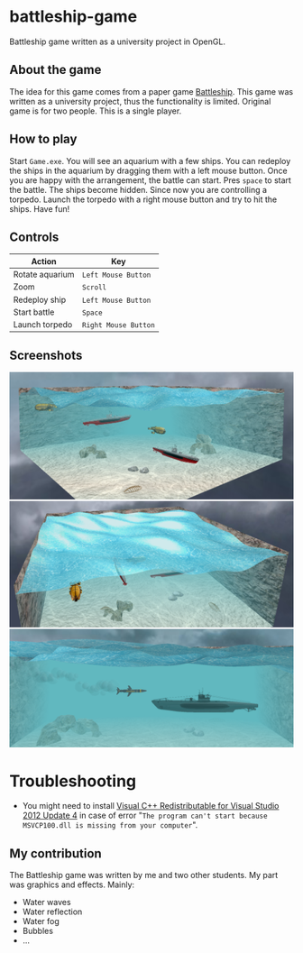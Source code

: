 # battleship-game
Battleship game written as a university project in OpenGL.

## About the game
The idea for this game comes from a paper game [Battleship](https://en.wikipedia.org/wiki/Battleship_(game)). This game was written as a university project, thus the functionality is limited. Original game is for two people. This is a single player.

## How to play
Start `Game.exe`. You will see an aquarium with a few ships. You can redeploy the ships in the aquarium by dragging them with a left mouse button. Once you are happy with the arrangement, the battle can start. Pres `space` to start the battle. The ships become hidden. Since now you are controlling a torpedo. Launch the torpedo with a right mouse button and try to hit the ships. Have fun!

## Controls
| Action  | Key |
| ------------- | ------------- |
| Rotate aquarium  | `Left Mouse Button`  |
| Zoom  | `Scroll`  |
| Redeploy ship  | `Left Mouse Button`  |
| Start battle  | `Space`  |
| Launch torpedo  | `Right Mouse Button`  |

## Screenshots
![scenery](img/aquarium.png)
![scenery](img/water.png)
![scenery](img/torpedo.png)

# Troubleshooting
* You might need to install [Visual C++ Redistributable for Visual Studio 2012 Update 4](https://www.microsoft.com/en-us/download/details.aspx?id=30679) in case of error "`The program can't start because MSVCP100.dll is missing from your computer`".

## My contribution
The Battleship game was written by me and two other students. My part was graphics and effects. Mainly: 
* Water waves
* Water reflection
* Water fog
* Bubbles
* ...

